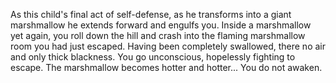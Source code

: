 As this child's final act of self-defense, as he transforms into a giant marshmallow he extends forward and engulfs you.  Inside a marshmallow yet again, you roll down the hill and crash into the flaming marshmallow room you had just escaped.  Having been completely swallowed, there no air and only thick blackness.  You go unconscious, hopelessly fighting to escape.  The marshmallow becomes hotter and hotter... You do not awaken. 